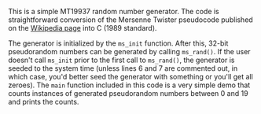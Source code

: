 This is a simple MT19937 random number generator. The code is straightforward conversion of the Mersenne Twister pseudocode published on the [Wikipedia page](http://en.wikipedia.org/wiki/Mersenne_twister) into C (1989 standard).

The generator is initialized by the `ms_init` function. After this, 32-bit pseudorandom numbers can be generated by calling `ms_rand()`. If the user doesn't call `ms_init` prior to the first call to `ms_rand()`, the generator is seeded to the system time (unless lines 6 and 7 are commented out, in which case, you'd better seed the generator with something or you'll get all zeroes). The `main` function included in this code is a very simple demo that counts instances of generated pseudorandom numbers between 0 and 19 and prints the counts.